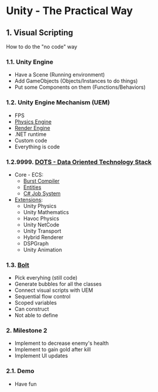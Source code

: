 <style>
  .page-header {
    background-image: none;
  }
</style>

# Unity - The Practical Way
## 1. Visual Scripting
How to do the "no code" way

### 1.1. Unity Engine
- Have a Scene (Running environment)
- Add GameObjects (Objects/Instances to do things)
- Put some Components on them (Functions/Behaviors)

### 1.2. Unity Engine Mechanism (UEM)
- FPS
- [Physics Engine](https://docs.unity3d.com/2021.1/Documentation/Manual/PhysicsSection.html)
- [Render Engine](https://docs.unity3d.com/2021.1/Documentation/Manual/Graphics.html)
- .NET runtime
- Custom code
- Everything is code

### 1.2.9999. [DOTS - Data Oriented Technology Stack](https://unity.com/dots)
- Core - ECS:
  - [Burst Compiler](https://docs.unity3d.com/2021.1/Documentation/Manual/com.unity.burst.html)
  - [Entities](https://docs.unity3d.com/Packages/com.unity.entities@0.17/manual/index.html)
  - [C# Job System](https://docs.unity3d.com/2021.1/Documentation/Manual/JobSystem.html?_ga=2.86431960.1990378347.1617922025-1026899014.1599206430)
- [Extensions](https://unity.com/dots/packages):
  - Unity Physics
  - Unity Mathematics
  - Havoc Physics
  - Unity NetCode
  - Unity Transport
  - Hybrid Renderer
  - DSPGraph
  - Unity Animation

### 1.3. [Bolt](https://docs.unity3d.com/Packages/com.unity.visualscripting@1.6/manual/index.html)
- Pick everyhing (still code)
- Generate bubbles for all the classes
- Connect visual scripts with UEM
- Sequential flow control
- Scoped variables
- Can construct
- Not able to define

### 2. Milestone 2
- Implement to decrease enemy's health
- Implement to gain gold after kill
- Implement UI updates

### 2.1. Demo
- Have fun
